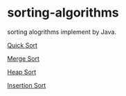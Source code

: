 # sorting-algorithms
sorting alogrithms implement by Java.

[Quick Sort](https://github.com/kan01234/sorting-algorithms/blob/master/md/quick-sort.md)

[Merge Sort](https://github.com/kan01234/sorting-algorithms/blob/master/md/merge-sort.md)

[Heap Sort](https://github.com/kan01234/sorting-algorithms/blob/master/md/heap-sort.md)

[Insertion Sort](https://github.com/kan01234/sorting-algorithms/blob/master/md/insertion-sort.md)